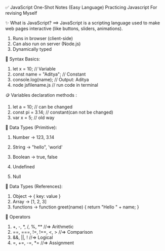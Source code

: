 ✅ JavaScript One-Shot Notes (Easy Language)
Practicing Javascript For revising Myself

✨ What is JavaScript?
==> JavaScript is a scripting language used to make web pages interactive (like buttons, sliders, animations).

1) Runs in browser (client-side)
2) Can also run on server (Node.js)
3) Dynamically typed 


🧠 Syntax Basics: 

1) let x = 10;             // Variable
2) const name = "Aditya"; // Constant
3) console.log(name);    // Output: Aditya
4) node jsfilename.js   // run code in terminal



🪙 Variables declaration methods : 

1) let a = 10;    // can be changed
2) const pi = 3.14; // constant(can not be changed)
3) var x = 5;     // old way


🔢 Data Types (Primitive):

1) Number → 123, 3.14

2) String → "hello", 'world'

3) Boolean → true, false

4) Undefined

5) Null

🔢 Data Types (References):

1) Object → { key: value }
2) Array → [1, 2, 3]
3) functions -> 
                function greet(name) {
                    return "Hello " + name;
                }



🧮 Operators

1) +, -, *, /, %, **          //=>  Arithmetic
2) ==, ===, !=, !==, <, >    //=>  Comparison
3) &&, ||, !                //=>  Logical
4) =, +=, -=, *=           //=> Assignment